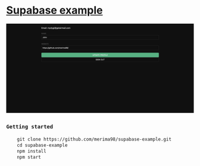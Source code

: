 # [Supabase example](http://supabase-example-seven.vercel.app/)

![Screenshot](docs/images/screenshot.png)

### `Getting started`

```
    git clone https://github.com/merima98/supabase-example.git
    cd supabase-example
    npm install
    npm start
```
